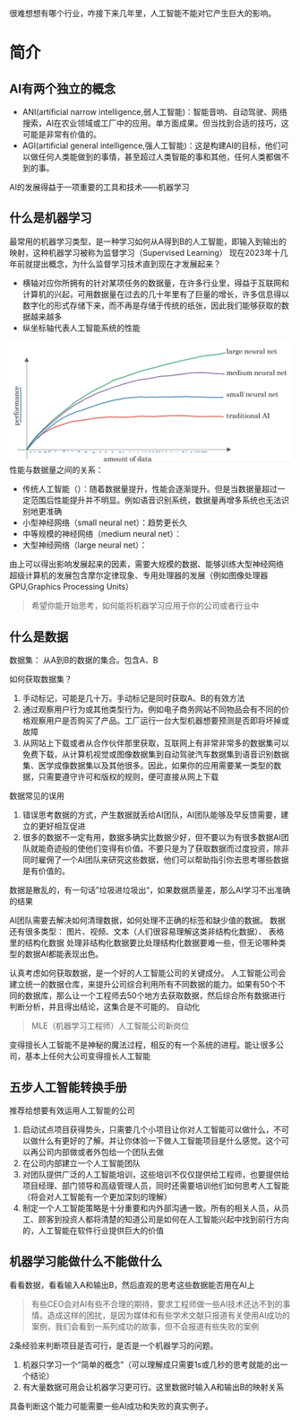 很难想想有哪个行业，咋接下来几年里，人工智能不能对它产生巨大的影响。

# 简介

## AI有两个独立的概念
* ANI(artificial narrow intelligence,弱人工智能)：智能音响、自动驾驶、网络搜索，AI在农业领域或工厂中的应用。单方面成果。但当找到合适的技巧，这可能是非常有价值的。
* AGI(artificial general intelligence,强人工智能)：这是构建AI的目标，他们可以做任何人类能做到的事情，甚至超过人类智能的事和其他，任何人类都做不到的事。

AI的发展得益于一项重要的工具和技术——机器学习

## 什么是机器学习
最常用的机器学习类型，是一种学习如何从A得到B的人工智能，即输入到输出的映射，这种机器学习被称为监督学习（Supervised Learning）
现在2023年十几年前就提出概念，为什么监督学习技术直到现在才发展起来？
* 横轴对应你所拥有的针对某项任务的数据量，在许多行业里，得益于互联网和计算机的兴起，可用数据量在过去的几十年里有了巨量的增长，许多信息得以数字化的形式存储下来，而不再是存储于传统的纸张，因此我们能够获取的数据越来越多
* 纵坐标轴代表人工智能系统的性能

![](img/146ebba8636e73f2d2b8441a52728419.png)
性能与数据量之间的关系：

* 传统人工智能（）：随着数据量提升，性能会逐渐提升。但是当数据量超过一定范围后性能提升并不明显。例如语音识别系统，数据量再增多系统也无法识别地更准确
* 小型神经网络（small neural net）：趋势更长久
* 中等规模的神经网络（medium neural net）：
* 大型神经网络（large neural net）：

由上可以得出影响发展起来的因素，需要大规模的数据、能够训练大型神经网络
超级计算机的发展包含摩尔定律现象、专用处理器的发展（例如图像处理器GPU,Graphics Processing Units）


> 希望你能开始思考，如何能将机器学习应用于你的公司或者行业中

## 什么是数据
数据集：
从A到B的数据的集合。包含A、B

如何获取数据集？
1. 手动标记，可能是几十万。手动标记是同时获取A、B的有效方法
2. 通过观察用户行为或其他类型行为。例如电子商务网站不同物品会有不同的价格观察用户是否购买了产品。工厂运行一台大型机器想要预测是否即将坏掉或故障
3. 从网站上下载或者从合作伙伴那里获取，互联网上有非常非常多的数据集可以免费下载，从计算机视觉或图像数据集到自动驾驶汽车数据集到语音识别数据集、医学成像数据集以及其他很多。因此，如果你的应用需要某一类型的数据，只需要遵守许可和版权的规则，便可直接从网上下载

数据常见的误用
1. 错误思考数据的方式，产生数据就丢给AI团队，AI团队能够及早反馈需要，建立的更好相互促进
2. 很多的数据不一定有用，数据多确实比数据少好，但不要以为有很多数据AI团队就能奇迹般的使他们变得有价值。不要只是为了获取数据而过度投资，除非同时雇佣了一个AI团队来研究这些数据，他们可以帮助指引你去思考哪些数据是有价值的。

数据是散乱的，有一句话”垃圾进垃圾出“，如果数据质量差，那么AI学习不出准确的结果

AI团队需要去解决如何清理数据，如何处理不正确的标签和缺少值的数据。
数据还有很多类型：
图片、视频、文本（人们很容易理解这类非结构化数据）、
表格里的结构化数据
处理非结构化数据要比处理结构化数据要难一些，但无论哪种类型的数据AI都能表现出色。

认真考虑如何获取数据，是一个好的人工智能公司的关键成分。
人工智能公司会建立统一的数据仓库，来提升公司综合利用所有不同数据的能力。如果有50个不同的数据库，那么让一个工程师去50个地方去获取数据，然后综合所有数据进行判断分析，并且得出结论，这集合是不可能的。
自动化

> MLE（机器学习工程师）人工智能公司新岗位

变得擅长人工智能不是神秘的魔法过程，相反的有一个系统的进程。能让很多公司，基本上任何大公司变得擅长人工智能

## 五步人工智能转换手册
推荐给想要有效运用人工智能的公司
1. 启动试点项目获得势头，只需要几个小项目让你对人工智能可以做什么，不可以做什么有更好的了解。并让你体验一下做人工智能项目是什么感觉。这个可以再公司内部做或者外包给一个团队去做
3. 在公司内部建立一个人工智能团队
4. 对团队提供广泛的人工智能培训，这些培训不仅仅提供给工程师，也要提供给项目经理、部门领导和高级管理人员，同时还需要培训他们如何思考人工智能（将会对人工智能有一个更加深刻的理解）
5. 制定一个人工智能策略是十分重要和内外部沟通一致。所有的相关人员，从员工、顾客到投资人都将清楚的知道公司是如何在人工智能兴起中找到前行方向的，人工智能在软件行业提供巨大的价值

## 机器学习能做什么不能做什么
看看数据，看看输入A和输出B，然后直观的思考这些数据能否用在AI上

> 有些CEO会对AI有些不合理的期待，要求工程师做一些AI技术还达不到的事情。造成这样的困扰，是因为媒体和有些学术文献只报道有关使用AI成功的案例，我们会看到一系列成功的故事，但不会报道有些失败的案例

2条经验来判断项目是否可行，是否是一个机器学习的问题。
1. 机器只学习一个“简单的概念”（可以理解成只需要1s或几秒的思考就能的出一个结论）
2. 有大量数据可用会让机器学习更可行。这里数据时输入A和输出B的映射关系

具备判断这个能力可能需要一些AI成功和失败的真实例子。


































